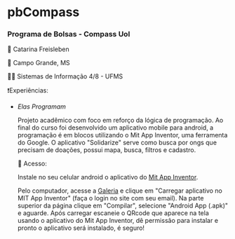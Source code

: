 # pbCompass

### Programa de Bolsas - Compass Uol

👋 Catarina Freisleben

📌 Campo Grande, MS

👩‍💻 Sistemas de Informação 4/8 - UFMS

❗Experiências:

- *Elas Programam*

  Projeto acadêmico com foco em reforço da lógica de programação. Ao final do curso foi desenvolvido um
  aplicativo mobile para android, a programação é em blocos utilizando o Mit App Inventor, uma ferramenta
  do Google. O aplicativo "Solidarize" serve como busca por ongs que precisam de doações, possui mapa,
  busca, filtros e cadastro.

  🔗 Acesso:

  Instale no seu celular android o aplicativo do [Mit App Inventor](https://play.google.com/store/apps/details?id=edu.mit.appinventor.aicompanion3).
  
  Pelo computador, acesse a [Galeria](https://gallery.appinventor.mit.edu/?galleryid=8ba394b0-e63c-4f0d-9d09-f817cd0c8d4f) e
  clique em "Carregar aplicativo no MIT App Inventor" (faça o login no site com seu email). Na parte superior da página clique
  em "Compilar", selecione "Android App (.apk)" e aguarde. Após carregar escaneie o QRcode que aparece na tela usando o aplicativo
  do Mit App Inventor, dê permissão para instalar e pronto o aplicativo será instalado, é seguro!

  



